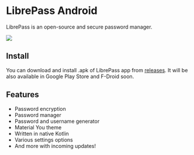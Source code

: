 # LibrePass Android

LibrePass is an open-source and secure password manager.

<img src="https://i.imgur.com/xJfzNR9.jpg"/>

## Install

You can download and install .apk of LibrePass app from [releases](https://github.com/LibrePass/android/releases).
It will be also available in Google Play Store and F-Droid soon.

## Features

- Password encryption
- Password manager
- Password and username generator
- Material You theme
- Written in native Kotlin 
- Various settings options
- And more with incoming updates!

